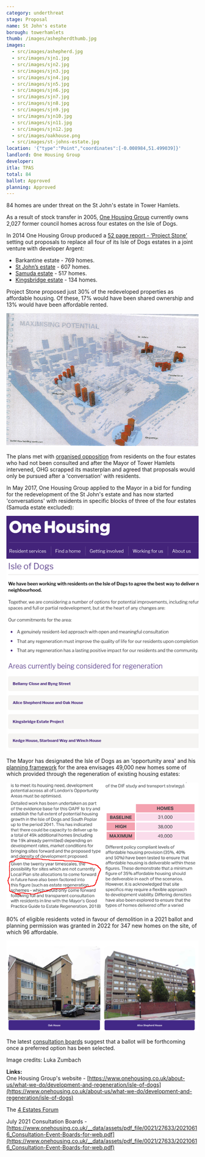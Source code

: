 ```yaml
---
category: underthreat
stage: Proposal
name: St John's estate
borough: towerhamlets 
thumb: /images/ashepherdthumb.jpg
images:
  - src/images/ashepherd.jpg
  - src/images/sjn1.jpg
  - src/images/sjn2.jpg
  - src/images/sjn3.jpg
  - src/images/sjn4.jpg
  - src/images/sjn5.jpg
  - src/images/sjn6.jpg
  - src/images/sjn7.jpg
  - src/images/sjn8.jpg
  - src/images/sjn9.jpg
  - src/images/sjn10.jpg
  - src/images/sjn11.jpg
  - src/images/sjn12.jpg
  - src/images/oakhouse.png
  - src/images/st-johns-estate.jpg
location: '{"type":"Point","coordinates":[-0.008984,51.499039]}'
landlord: One Housing Group
developer:
itla: TPAS
total: 84
ballot: Approved
planning: Approved
---
```

84 homes are under threat on the St John's estate in Tower Hamlets.

As a result of stock transfer in 2005, [One Housing Group](https://onehousing.co.uk) currently owns 2,027 former council homes across four estates on the Isle of Dogs.

In 2014 One Housing Group produced a [52 page report - ‘Project Stone’](/images/ProjectStone.pdf) setting out proposals to replace all four of its Isle of Dogs estates in a joint venture with developer Argent:  

 * Barkantine estate - 769 homes.
 * [St John’s estate](/estates/towerhamlets/stjohns/) - 607 homes.
 * [Samuda estate](/estates/towerhamlets/samuda/) - 517 homes.
 * [Kingsbridge estate](/estates/towerhamlets/kingsbridge/) - 134 homes.

Project Stone proposed just 30% of the redeveloped properties as affordable housing. Of these, 17% would have been shared ownership and 13% would have been affordable rented. 

<img src="/images/pstone.png" class="img-fluid rounded img-thumbnail">

The plans met with [organised opposition](http://www.4estatesforum.org.uk) from residents on the four estates who had not been consulted and after the Mayor of Tower Hamlets intervened, OHG scrapped its masterplan and agreed that proposals would only be pursued after a 'conversation' with residents.

In May 2017, One Housing Group applied to the Mayor in a bid for funding for the redevelopment of the St John's estate and has now started 'conversations' with residents in specific blocks of three of the four estates (Samuda estate excluded): 

<img src="/images/ohgconversations.png" class="img-fluid rounder img-thumbnail">

The Mayor has designated the Isle of Dogs as an 'opportunity area' and his [planning framework](https://airdrive-secure.s3-eu-west-1.amazonaws.com/london/dataset/isle-of-dogs-and-south-poplar-opportunity-area-planning-framework/2019-10-18T14%3A33%3A23/Appendix%20A%20Isle%20of%20Dogs%20and%20South%20Poplar%20OAPF.pdf?X-Amz-Algorithm=AWS4-HMAC-SHA256&X-Amz-Credential=AKIAJJDIMAIVZJDICKHA%2F20200603%2Feu-west-1%2Fs3%2Faws4_request&X-Amz-Date=20200603T161828Z&X-Amz-Expires=300&X-Amz-Signature=e9f1e1b74bfcd4ea3f185de6fa62ea24ad89c7701eee317bad9d78024ba5474f&X-Amz-SignedHeaders=host) for the area envisages 49,000 new homes some of which provided through the regeneration of existing housing estates:

<img src="/images/isleofdogsoapf.png" class="img-fluid rounded img-thumbnail">

80% of eligible residents voted in favour of demolition in a 2021 ballot and planning permission was granted in 2022 for 347 new homes on the site, of which 96 affordable.

<img src="/images/oakalice.png" class="img-fluid rounded img-thumbnail">

The latest [consultation boards](https://www.onehousing.co.uk/__data/assets/pdf_file/0021/27633/20210616_Consultation-Event-Boards-for-web.pdf) suggest that a ballot will be forthcoming once a preferred option has been selected. 

Image credits: Luka Zumbach

__Links:__  
One Housing Group's website - [https://www.onehousing.co.uk/about-us/what-we-do/development-and-regeneration/isle-of-dogs](https://www.onehousing.co.uk/about-us/what-we-do/development-and-regeneration/isle-of-dogs)

The [4 Estates Forum](http://4estatesforum.org.uk)

July 2021 Consultation Boards - [https://www.onehousing.co.uk/__data/assets/pdf_file/0021/27633/20210616_Consultation-Event-Boards-for-web.pdf](https://www.onehousing.co.uk/__data/assets/pdf_file/0021/27633/20210616_Consultation-Event-Boards-for-web.pdf)
